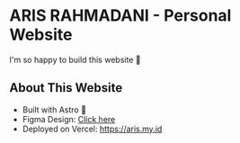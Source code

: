 # ARIS RAHMADANI - Personal Website

I'm so happy to build this website 🤩

## About This Website
- Built with Astro 🚀
- Figma Design: [Click here](https://www.figma.com/file/ZdY2aK5cHCDoDVzfEVnLsu/Website-2.0)
- Deployed on Vercel: https://aris.my.id
